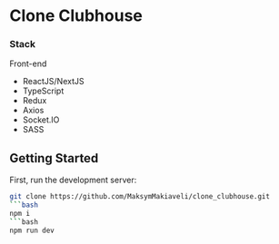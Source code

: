 # Clone Clubhouse

###  Stack
Front-end
   * ReactJS/NextJS
   * TypeScript
   * Redux
   * Axios
   * Socket.IO
   * SASS
  



## Getting Started

First, run the development server:

```bash
git clone https://github.com/MaksymMakiaveli/clone_clubhouse.git
```bash
npm i
```bash
npm run dev




